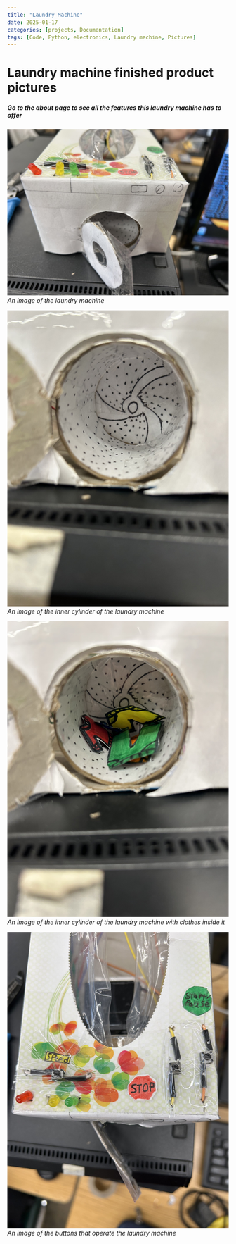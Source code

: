 ```yaml
---
title: "Laundry Machine"
date: 2025-01-17
categories: [projects, Documentation]
tags: [Code, Python, electronics, Laundry machine, Pictures]
---
```


# Laundry machine finished product pictures
##### Go to the about page to see all the features this laundry machine has to offer

![Desktop View](/assets/Machine.jpg)
_An image of the laundry machine_

![Desktop View](/assets/Cylinder.jpg)
_An image of the inner cylinder of the laundry machine_

![Desktop View](/assets/Clothes.jpg)
_An image of the inner cylinder of the laundry machine with clothes inside it_

![Desktop View](/assets/Buttons.jpg)
_An image of the buttons that operate the laundry machine_
